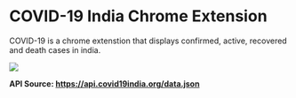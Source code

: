 # COVID-19 India Chrome Extension
COVID-19 is a chrome extenstion that displays confirmed, active, recovered and death cases in india.

<img src="https://i.imgur.com/RECrSLU.png">

<b>API Source:<b> <a href="https://api.covid19india.org/data.json" target="_blank">https://api.covid19india.org/data.json</a>

